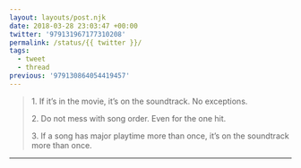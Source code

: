 ```yaml
---
layout: layouts/post.njk
date: 2018-03-28 23:03:47 +00:00
twitter: '979131967177310208'
permalink: /status/{{ twitter }}/
tags: 
  - tweet
  - thread
previous: '979130864054419457'
---
```


> 1\. If it’s in the movie, it’s on the soundtrack. No exceptions.
> 
> 2\. Do not mess with song order. Even for the one hit.
> 
> 3\. If a song has major playtime more than once, it’s on the soundtrack more than once.

---

